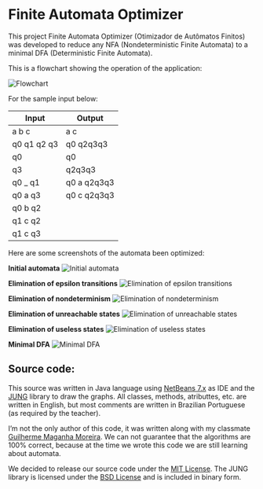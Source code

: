# Finite Automata Optimizer

This project Finite Automata Optimizer (Otimizador de Autômatos Finitos) was developed to reduce any NFA (Nondeterministic Finite Automata) to a minimal DFA (Deterministic Finite Automata).

This is a flowchart showing the operation of the application:

![Flowchart](http://www.navossoc.com/wp-content/uploads/2013/03/fao-flowchart.png)

For the sample input below:

Input | Output
------|-------
a b c|a c
q0 q1 q2 q3|q0 q2q3q3
q0|q0
q3|q2q3q3
q0 _ q1|q0 a q2q3q3
q0 a q3|q0 c q2q3q3
q0 b q2|
q1 c q2|
q1 c q3|

Here are some screenshots of the automata been optimized:

**Initial automata**
![Initial automata](http://www.navossoc.com/wp-content/uploads/2013/03/fao-step0.png)

**Elimination of epsilon transitions**
![Elimination of epsilon transitions](http://www.navossoc.com/wp-content/uploads/2013/03/fao-step1.png)

**Elimination of nondeterminism**
![Elimination of nondeterminism](http://www.navossoc.com/wp-content/uploads/2013/03/fao-step2.png)

**Elimination of unreachable states**
![Elimination of unreachable states](http://www.navossoc.com/wp-content/uploads/2013/03/fao-step3.png)

**Elimination of useless states**
![Elimination of useless states](http://www.navossoc.com/wp-content/uploads/2013/03/fao-step4.png)

**Minimal DFA**
![Minimal DFA](http://www.navossoc.com/wp-content/uploads/2013/03/fao-step5.png)

## Source code:
This source was written in Java language using [NetBeans 7.x](https://netbeans.org/) as IDE and the [JUNG](http://jung.sourceforge.net/) library to draw the graphs.
All classes, methods, atributtes, etc. are written in English, but most comments are written in Brazilian Portuguese (as required by the teacher).

I’m not the only author of this code, it was written along with my classmate [Guilherme Maganha Moreira](https://github.com/gmmoreira).
We can not guarantee that the algorithms are 100% correct, because at the time we wrote this code we are still learning about automata.

We decided to release our source code under the [MIT License](http://opensource.org/licenses/MIT).
The JUNG library is licensed under the [BSD License](http://opensource.org/licenses/BSD-3-Clause) and is included in binary form.
